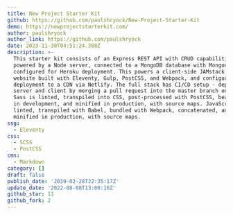 ```yaml
---
title: New Project Starter Kit
github: https://github.com/paulshryock/New-Project-Starter-Kit
demo: https://newprojectstarterkit.com/
author: paulshryock
author_link: https://github.com/paulshryock
date: 2023-11-30T04:51:24.308Z
description: >-
  This starter kit consists of an Express REST API with CRUD capabilities,
  powered by a Node server, connected to a MongoDB database with Mongoose, and
  configured for Heroku deployment. This powers a client-side JAMstack static
  website built with Eleventy, Gulp, PostCSS, and Webpack, and configured for
  deployment to a CDN via Netlify. The full stack has CI/CD setup - deploy both
  server and client by merging a pull request into the master branch on GitHub.
  Sass is linted, transpiled into CSS, post-processed with PostCSS, beautified
  in development, and minified in production, with source maps. JavaScript is
  linted, transpiled with Babel, bundled with Webpack, concatenated, and
  minified in production, with source maps.
ssg:
  - Eleventy
css:
  - SCSS
  - PostCSS
cms:
  - Markdown
category: []
draft: false
publish_date: '2019-02-28T22:35:17Z'
update_date: '2022-08-08T13:00:16Z'
github_star: 11
github_fork: 2
---
```

